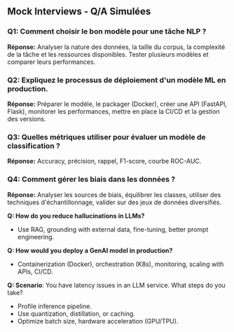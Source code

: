 ## Mock Interviews - Q/A Simulées

### Q1: Comment choisir le bon modèle pour une tâche NLP ?
**Réponse:**
Analyser la nature des données, la taille du corpus, la complexité de la tâche et les ressources disponibles. Tester plusieurs modèles et comparer leurs performances.

### Q2: Expliquez le processus de déploiement d'un modèle ML en production.
**Réponse:**
Préparer le modèle, le packager (Docker), créer une API (FastAPI, Flask), monitorer les performances, mettre en place la CI/CD et la gestion des versions.

### Q3: Quelles métriques utiliser pour évaluer un modèle de classification ?
**Réponse:**
Accuracy, précision, rappel, F1-score, courbe ROC-AUC.

### Q4: Comment gérer les biais dans les données ?
**Réponse:**
Analyser les sources de biais, équilibrer les classes, utiliser des techniques d'échantillonnage, valider sur des jeux de données diversifiés.


**Q: How do you reduce hallucinations in LLMs?**  
- Use RAG, grounding with external data, fine-tuning, better prompt engineering.

**Q: How would you deploy a GenAI model in production?**  
- Containerization (Docker), orchestration (K8s), monitoring, scaling with APIs, CI/CD.

**Q: Scenario**: You have latency issues in an LLM service. What steps do you take?  
- Profile inference pipeline.  
- Use quantization, distillation, or caching.  
- Optimize batch size, hardware acceleration (GPU/TPU).